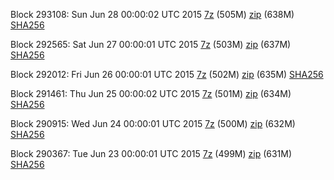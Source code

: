 Block 293108: Sun Jun 28 00:00:02 UTC 2015 [7z](https://transfer.sh/TFQP8/bootstrap.dat.20150628.7z) (505M) [zip](https://transfer.sh/zAzI3/bootstrap.dat.20150628.zip) (638M) [SHA256](https://transfer.sh/EJmeB/sha256.txt)

Block 292565: Sat Jun 27 00:00:01 UTC 2015 [7z](https://transfer.sh/xF3f0/bootstrap.dat.20150627.7z) (503M) [zip](https://transfer.sh/UDyIr/bootstrap.dat.20150627.zip) (637M) [SHA256](https://transfer.sh/5YjEZ/sha256.txt)

Block 292012: Fri Jun 26 00:00:01 UTC 2015 [7z](https://transfer.sh/NlazV/bootstrap.dat.20150626.7z) (502M) [zip](https://transfer.sh/1gSjj/bootstrap.dat.20150626.zip) (635M) [SHA256](https://transfer.sh/B3mJ8/sha256.txt)

Block 291461: Thu Jun 25 00:00:02 UTC 2015 [7z](https://transfer.sh/j9enK/bootstrap.dat.20150625.7z) (501M) [zip](https://transfer.sh/cSdu9/bootstrap.dat.20150625.zip) (634M) [SHA256](https://transfer.sh/11rDQZ/sha256.txt)

Block 290915: Wed Jun 24 00:00:01 UTC 2015 [7z](https://transfer.sh/FZTbu/bootstrap.dat.20150624.7z) (500M) [zip](https://transfer.sh/QzNGy/bootstrap.dat.20150624.zip) (632M) [SHA256](https://transfer.sh/1dG8lk/sha256.txt)

Block 290367: Tue Jun 23 00:00:01 UTC 2015 [7z](https://transfer.sh/iKBuz/bootstrap.dat.20150623.7z) (499M) [zip](https://transfer.sh/34eVH/bootstrap.dat.20150623.zip) (631M) [SHA256](https://transfer.sh/Uc7Is/sha256.txt)
